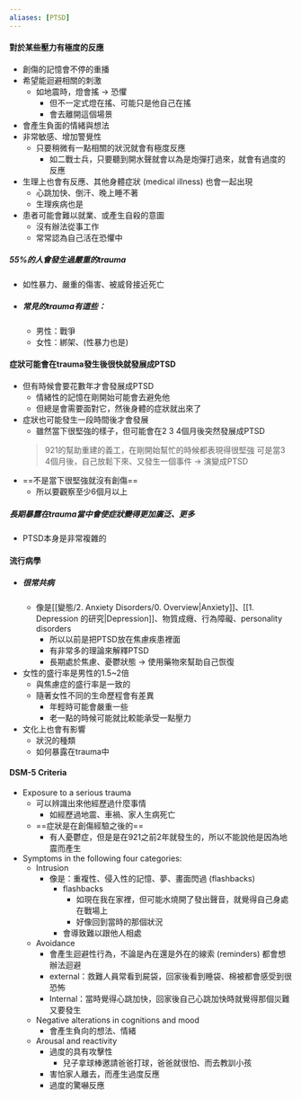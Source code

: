 ```yaml
---
aliases: [PTSD]
---
```


#### 對於某些壓力有極度的反應
- 創傷的記憶會不停的重播
- 希望能迴避相關的刺激
	- 如地震時，燈會搖 -> 恐懼
		- 但不一定式燈在搖、可能只是他自己在搖
		- 會去離開這個場景
- 會產生負面的情緒與想法
- 非常敏感、增加警覺性
	- 只要稍微有一點相關的狀況就會有極度反應
		- 如二戰士兵，只要聽到開水聲就會以為是炮彈打過來，就會有過度的反應
- 生理上也會有反應、其他身體症狀 (medical illness) 也會一起出現
	- 心跳加快、倒汗、晚上睡不著
	- 生理疾病也是
- 患者可能會難以就業、或產生自殺的意圖
	- 沒有辦法從事工作
	- 常常認為自己活在恐懼中

#####  55%的人會發生過嚴重的trauma
- 如性暴力、嚴重的傷害、被威脅接近死亡
- ##### 常見的trauma有這些：
	- 男性：戰爭
	- 女性：綁架、(性暴力也是)

#### 症狀可能會在trauma發生後很快就發展成PTSD
- 但有時候會要花數年才會發展成PTSD
	- 情緒性的記憶在剛開始可能會去避免他
	- 但總是會需要面對它，然後身體的症狀就出來了
- 症狀也可能發生一段時間後才會發展
	- 雖然當下很堅強的樣子，但可能會在2 3 4個月後突然發展成PTSD
	>921的幫助重建的義工，在剛開始幫忙的時候都表現得很堅強
	>可是當3 4個月後，自己放鬆下來、又發生一個事件 -> 演變成PTSD
- ==不是當下很堅強就沒有創傷==
	- 所以要觀察至少6個月以上
##### 長期暴露在trauma當中會使症狀變得更加廣泛、更多
- PTSD本身是非常複雜的


#### 流行病學
- ##### 很常共病
	- 像是[[變態/2. Anxiety Disorders/0. Overview|Anxiety]]、[[1. Depression 的研究|Depression]]、物質成癮、行為障礙、personality disorders
		- 所以以前是把PTSD放在焦慮疾患裡面
		- 有非常多的理論來解釋PTSD
		- 長期處於焦慮、憂鬱狀態 -> 使用藥物來幫助自己恢復
- 女性的盛行率是男性的1.5~2倍
	- 與焦慮症的盛行率是一致的
	- 隨著女性不同的生命歷程會有差異
		- 年輕時可能會嚴重一些
		- 老一點的時候可能就比較能承受一點壓力
- 文化上也會有影響
	-  狀況的種類
	-  如何暴露在trauma中

#### DSM-5 Criteria
- Exposure to a serious trauma
	- 可以辨識出來他經歷過什麼事情
		- 如經歷過地震、車禍、家人生病死亡
	- ==症狀是在創傷經驗之後的==
		- 有人憂鬱症，但是是在921之前2年就發生的，所以不能說他是因為地震而產生
- Symptoms in the following four categories:
	- Intrusion
		- 像是：重複性、侵入性的記憶、夢、畫面閃過 (flashbacks)
			- flashbacks
				- 如現在我在家裡，但可能水燒開了發出聲音，就覺得自己身處在戰場上
				- 好像回到當時的那個狀況
			- 會導致難以跟他人相處
	-  Avoidance
		-  會產生迴避性行為，不論是內在還是外在的線索 (reminders) 都會想辦法迴避
		-  external：救難人員常看到屍袋，回家後看到睡袋、棉被都會感受到很恐怖
		-  Internal：當時覺得心跳加快，回家後自己心跳加快時就覺得那個災難又要發生
	-  Negative alterations in cognitions and mood
		-  會產生負向的想法、情緒
	-  Arousal and reactivity
		-  過度的具有攻擊性 
			-  兒子拿球棒邀請爸爸打球，爸爸就很怕、而去教訓小孩
		- 害怕家人離去，而產生過度反應
		- 過度的驚嚇反應 